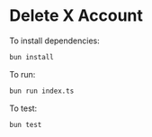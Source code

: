 # Delete X Account

To install dependencies:

```bash
bun install
```

To run:

```bash
bun run index.ts
```

To test:

```bash
bun test
```